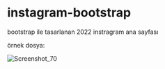 # instagram-bootstrap
bootstrap ile tasarlanan 2022 instragram ana sayfası

örnek dosya:

![Screenshot_70](https://user-images.githubusercontent.com/103066696/164294948-b8069605-ab0d-4088-ad12-44610fbe1849.png)
